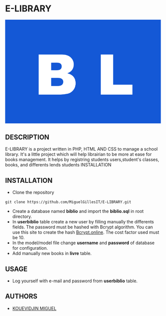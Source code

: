 # E-LIBRARY
<center>
<img src="/public/images/LOGO_BIBLIO.png">
</center>

## DESCRIPTION
E-LIBRARY is a project written in PHP, HTML AND CSS to manage a school library. It's a little project which will help librairian to be more at ease for books management.
It helps by registring students users,student's classes, books, and differents lends students INSTALLATION

## INSTALLATION
* Clone the repository
```
git clone https://github.com/MiguelGillesIT/E-LIBRARY.git
```

* Create a database named **biblio** and import the **biblio.sql** in root directory.
*  In   **userbiblio** table create a new user by filling manually the differents fields. The password must be hashed with Bcrypt algorithm. You can use this site to create the hash  [Bcrypt.online](https://bcrypt.online/). The cost factor used must be 10. 
*  In the model/model file change **username** and **password** of database for configuration. 
* Add manually new books in **livre** table.


## USAGE
* Log yourself with e-mail and password from **userbiblio** table.

## AUTHORS

* [KOUEVIDJIN MIGUEL](https://github.com/MiguelGillesIT)
